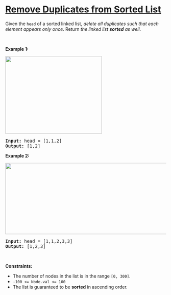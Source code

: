 # [Remove Duplicates from Sorted List](https://leetcode.com/problems/remove-duplicates-from-sorted-list/)

<div><p>Given the <code>head</code> of a sorted linked list, <em>delete all duplicates such that each element appears only once</em>. Return <em>the linked list <strong>sorted</strong> as well</em>.</p>

<p>&nbsp;</p>
<p><strong>Example 1:</strong></p>
<img alt="" src="https://assets.leetcode.com/uploads/2021/01/04/list1.jpg" style="width: 302px; height: 242px;">
<pre><strong>Input:</strong> head = [1,1,2]
<strong>Output:</strong> [1,2]
</pre>

<p><strong>Example 2:</strong></p>
<img alt="" src="https://assets.leetcode.com/uploads/2021/01/04/list2.jpg" style="width: 542px; height: 222px;">
<pre><strong>Input:</strong> head = [1,1,2,3,3]
<strong>Output:</strong> [1,2,3]
</pre>

<p>&nbsp;</p>
<p><strong>Constraints:</strong></p>

<ul>
	<li>The number of nodes in the list is in the range <code>[0, 300]</code>.</li>
	<li><code>-100 &lt;= Node.val &lt;= 100</code></li>
	<li>The list is guaranteed to be <strong>sorted</strong> in ascending order.</li>
</ul>
</div>
